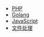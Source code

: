 * [PHP](opensource_project/article_1.md)
* [Golang](opensource_project/article_2.md)
* [JavaScript](opensource_project/article_3.md)
* [文件处理](opensource_project/article_4.md)